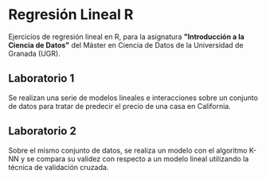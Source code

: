 # Regresión Lineal R

Ejercicios de regresión lineal en R, para la asignatura **"Introducción a la Ciencia de Datos"** del Máster en Ciencia de Datos de la Universidad de Granada (UGR).

## Laboratorio 1

Se realizan una serie de modelos lineales e interacciones sobre un conjunto de datos para tratar de predecir el precio de una casa en California.

## Laboratorio 2

Sobre el mismo conjunto de datos, se realiza un modelo con el algoritmo K-NN y se compara su validez con respecto a un modelo lineal utilizando la técnica de validación cruzada.
